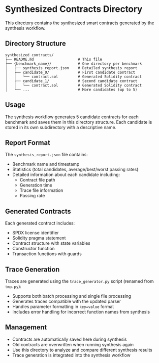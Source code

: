 # Synthesized Contracts Directory

This directory contains the synthesized smart contracts generated by the synthesis workflow.

## Directory Structure

```
synthesized_contracts/
├── README.md                    # This file
├── {benchmark_name}/            # One directory per benchmark
│   ├── synthesis_report.json    # Detailed synthesis report
│   ├── candidate_0/             # First candidate contract
│   │   └── contract.sol         # Generated Solidity contract
│   ├── candidate_1/             # Second candidate contract
│   │   └── contract.sol         # Generated Solidity contract
│   └── ...                      # More candidates (up to 5)
```

## Usage

The synthesis workflow generates 5 candidate contracts for each benchmark and saves them in this directory structure. Each candidate is stored in its own subdirectory with a descriptive name.

## Report Format

The `synthesis_report.json` file contains:
- Benchmark name and timestamp
- Statistics (total candidates, average/best/worst passing rates)
- Detailed information about each candidate including:
  - Contract file path
  - Generation time
  - Trace file information
  - Passing rate

## Generated Contracts

Each generated contract includes:
- SPDX license identifier
- Solidity pragma statement
- Contract structure with state variables
- Constructor function
- Transaction functions with guards

## Trace Generation

Traces are generated using the `trace_generator.py` script (renamed from `tmp.py`):
- Supports both batch processing and single file processing
- Generates traces compatible with the updated parser
- Handles parameter formatting in `key=value` format
- Includes error handling for incorrect function names from synthesis

## Management

- Contracts are automatically saved here during synthesis
- Old contracts are overwritten when running synthesis again
- Use this directory to analyze and compare different synthesis results
- Trace generation is integrated into the synthesis workflow 